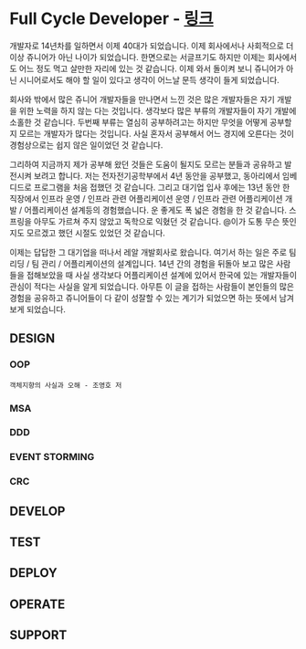 # Full Cycle Developer - [링크](https://medium.com/netflix-techblog/full-cycle-developers-at-netflix-a08c31f83249)

 개발자로 14년차를 일하면서 이제 40대가 되었습니다. 이제 회사에서나 사회적으로 더 이상 쥬니어가 아닌 나이가 되었습니다. 한면으로는 서글프기도 하지만 이제는 회사에서도 어느 정도 먹고 살만한 자리에 있는 것 같습니다. 이제 와서 돌이켜 보니 쥬니어가 아닌 시니어로서도 해야 할 일이 있다고 생각이 어느날 문득 생각이 들게 되었습니다. 
 
 회사와 밖에서 많은 쥬니어 개발자들을 만나면서 느낀 것은 많은 개발자들은 자기 개발을 위한 노력을 하지 않는 다는 것입니다. 생각보다 많은 부류의 개발자들이 자기 개발에 소홀한 것 같습니다. 두번째 부류는 열심히 공부하려고는 하지만 무엇을 어떻게 공부할지 모르는 개발자가 많다는 것입니다. 사실 혼자서 공부해서 어느 경지에 오른다는 것이 경험상으로는 쉽지 않은 일이었던 것 같습니다. 
 
 그리하여 지금까지 제가 공부해 왔던 것들은 도움이 될지도 모르는 분들과 공유하고 발전시켜 보려고 합니다. 저는 전자전기공학부에서 4년 동안을 공부했고, 동아리에서 임베디드로 프로그램을 처음 접했던 것 같습니다. 그리고 대기업 입사 후에는 13년 동안 한 직장에서 인프라 운영 / 인프라 관련 어플리케이션 운영 / 인프라 관련 어플리케이션 개발 / 어플리케이션 설계등의 경험했습니다. 운 좋게도 폭 넓은 경험을 한 것 같습니다. 스프링을 아무도 가르쳐 주지 않았고 독학으로 익혔던 것 같습니다. @이가 도통 무슨 뜻인지도 모르겠고 했던 시절도 있었던 것 같습니다. 
 
 이제는 답답한 그 대기업을 떠나서 레알 개발회사로 왔습니다. 여기서 하는 일은 주로 팀 리딩 / 팀 관리 / 어플리케이션의 설계입니다. 14년 간의 경험을 뒤돌아 보고 많은 사람들을 접해보았을 때 사실 생각보다 어플리케이션 설계에 있어서 한국에 있는 개발자들이 관심이 적다는 사실을 알게 되었습니다. 아무튼 이 글을 접하는 사람들이 본인들의 많은 경험을 공유하고 쥬니어들이 다 같이 성잘할 수 있는 계기가 되었으면 하는 뜻에서 남겨보게 되었습니다.

## DESIGN

### OOP
    객체지향의 사실과 오해 - 조영호 저
### MSA
### DDD
### EVENT STORMING
### CRC

## DEVELOP

## TEST

## DEPLOY

## OPERATE

## SUPPORT
